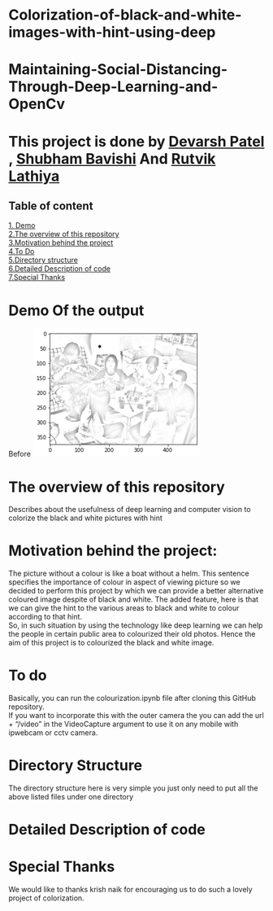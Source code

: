 # Colorization-of-black-and-white-images-with-hint-using-deep
# Maintaining-Social-Distancing-Through-Deep-Learning-and-OpenCv
# This project is done by <a href="https://github.com/Devarsh23 ">Devarsh Patel</a>  , <a href="https://github.com/shubhambavishi">Shubham Bavishi</a> And <a href="https://github.com/Rutviklathiya">Rutvik Lathiya</a>
## Table of content
[1. Demo](#demo-of-the-output) <br />
[2.The overview of this repository](#the-overview-of-this-repository) <br />
[3.Motivation behind the project](#motivation-behind-the-project) <br />
[4.To Do](#to-do) <br />
[5.Directory structure](#directory-structure) <br />
[6.Detailed Description of code](#detailed-description-of-code) <br />
[7.Special Thanks](#special-thanks) <br />



# Demo Of the output
Before
![Image of Line](https://github.com/Devarsh23/Colorization-of-black-and-white-images-with-hint-using-deep-learning/blob/master/line2.png)
# The overview of this repository
Describes about the usefulness of deep learning and computer vision to colorize the black and white pictures with hint <br />
# Motivation behind the project:
The picture without a colour is like a boat without a helm. This sentence specifies the importance of colour in aspect of viewing picture so we decided to perform this project by which we can provide a better alternative coloured image despite of black and white. The added feature, here is that we can give the hint to the various areas to black and white to colour according to that hint. <br />
So, in such situation by using the technology like deep learning  we can help the people in certain public area to colourized their old photos. Hence the aim of this project is to colourized the black and white image. <br />
# To do 
Basically, you can run the colourization.ipynb file after cloning this GitHub repository. <br /> 
If you want to incorporate this with the outer camera the you can add the url + “/video” in the VideoCapture argument to use it on any mobile with ipwebcam or cctv camera. <br />
# Directory Structure
The directory structure here is very simple you just only need to put all the above listed files under one directory 
# Detailed Description of code
# Special Thanks
We would like to thanks krish naik for encouraging us to do such a lovely project of colorization.




